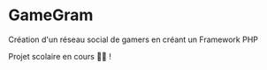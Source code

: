 # GameGram

Création d'un réseau social de gamers en créant un Framework PHP 

Projet scolaire en cours 👷🏼 !
